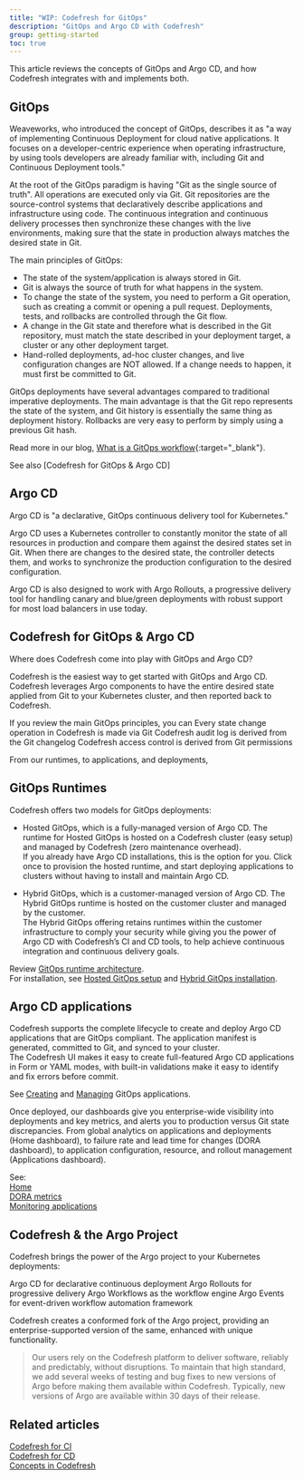 ```yaml
---
title: "WIP: Codefresh for GitOps"
description: "GitOps and Argo CD with Codefresh"
group: getting-started
toc: true
---
```


This article reviews the concepts of GitOps and Argo CD, and how Codefresh integrates with and implements both.


## GitOps
Weaveworks, who introduced the concept of GitOps, describes it as "a way of implementing Continuous Deployment for cloud native applications. It focuses on a developer-centric experience when operating infrastructure, by using tools developers are already familiar with, including Git and Continuous Deployment tools."

At the root of the GitOps paradigm is having "Git as the single source of truth". All operations are executed only via Git. Git repositories are the source-control systems that declaratively describe applications and infrastructure using code. The continuous integration and continuous delivery processes then synchronize these changes with the live environments, making sure that the state in production always matches the desired state in Git.

The main principles of GitOps:

* The state of the system/application is always stored in Git.
* Git is always the source of truth for what happens in the system.
* To change the state of the system, you need to perform a Git operation, such as creating a commit or opening a pull request. Deployments, tests, and rollbacks are controlled through the Git flow.
* A change in the Git state and therefore what is described in the Git repository, must match the state described in your deployment target, a cluster or any other deployment target.
* Hand-rolled deployments, ad-hoc cluster changes, and live configuration changes are NOT allowed. If a change needs to happen, it must first be committed to Git.

GitOps deployments have several advantages compared to traditional imperative deployments. The main advantage is that the Git repo represents the state of the system, and Git history is essentially the same thing as deployment history. Rollbacks are very easy to perform by simply using a previous Git hash.

Read more in our blog, [What is a GitOps workflow](https://codefresh.io/learn/gitops/gitops-workflow-vs-traditional-workflow-what-is-the-difference/){:target="\_blank"}.  

See also [Codefresh for GitOps & Argo CD]


## Argo CD

Argo CD is "a declarative, GitOps continuous delivery tool for Kubernetes."

Argo CD uses a Kubernetes controller to constantly monitor the state of all resources in production and compare them against the desired states set in Git. When there are changes to the desired state, the controller detects them, and works to synchronize the production configuration to the desired configuration. 

Argo CD is also designed to work with Argo Rollouts, a progressive delivery tool for handling canary and blue/green deployments with robust support for most load balancers in use today. 


## Codefresh for GitOps & Argo CD 

Where does Codefresh come into play with GitOps and Argo CD?

Codefresh is the easiest way to get started with GitOps and Argo CD. Codefresh leverages Argo components to have the entire desired state applied from Git to your Kubernetes cluster, and then reported back to Codefresh.

If you review the main GitOps principles, you can 
Every state change operation in Codefresh is made via Git
Codefresh audit log is derived from the Git changelog
Codefresh access control is derived from Git permissions

From our runtimes, to applications, and deployments, 


## GitOps Runtimes 

Codefresh offers two models for GitOps deployments:  

* Hosted GitOps, which is a fully-managed version of Argo CD. The runtime for Hosted GitOps is hosted on a Codefresh cluster (easy setup) and managed by Codefresh (zero maintenance overhead).  
  If you already have Argo CD installations, this is the option for you. Click once to provision the hosted runtime, and start deploying applications to clusters without having to install and maintain Argo CD.

* Hybrid GitOps, which is a customer-managed version of Argo CD. The Hybrid GitOps runtime is hosted on the customer cluster and managed by the customer.  
  The Hybrid GitOps offering retains runtimes within the customer infrastructure to comply your security while giving you the power of Argo CD with Codefresh’s CI and CD tools, to help achieve continuous integration and continuous delivery goals.

Review [GitOps runtime architecture]({{site.baseurl}}/docs/installation/runtime-architecture/#gitops-architecture).  
For installation, see [Hosted GitOps setup]({{site.baseurl}}/docs/installation/gitops/hosted-runtime/) and [Hybrid GitOps installation]({{site.baseurl}}/docs/installation/gitops/hybrid-gitops/).

## Argo CD applications

Codefresh supports the complete lifecycle to create and deploy Argo CD applications that are GitOps compliant. The application manifest is generated, committed to Git, and synced to your cluster.  
The Codefresh UI makes it easy to create full-featured Argo CD applications in Form or YAML modes, with built-in validations make it easy to identify and fix errors before commit.  

See [Creating]({{site.baseurl}}/docs/deployments/gitops/create-application/) and [Managing]({{site.baseurl}}/docs/deployments/gitops/manage-application/) GitOps applications. 

Once deployed, our dashboards give you enterprise-wide visibility into deployments and key metrics, and alerts you to production versus Git state discrepancies.
From global analytics on applications and deployments (Home dashboard), to failure rate and lead time for changes (DORA dashboard), to application configuration, resource, and rollout management (Applications dashboard). 

See:  
[Home]({{site.baseurl}}/docs/dashboards/home-dashboard/)  
[DORA metrics]({{site.baseurl}}/docs/dashboards/dora-metrics/)  
[Monitoring applications]({{site.baseurl}}/docs/deployments/gitops/applications-dashboard/)  

## Codefresh & the Argo Project 
Codefresh brings the power of the Argo project to your Kubernetes deployments:

Argo CD for declarative continuous deployment
Argo Rollouts for progressive delivery
Argo Workflows as the workflow engine
Argo Events for event-driven workflow automation framework

Codefresh creates a conformed fork of the Argo project, providing an enterprise-supported version of the same, enhanced with unique functionality.

>Our users rely on the Codefresh platform to deliver software, reliably and predictably, without disruptions. To maintain that high standard, we add several weeks of testing and bug fixes to new versions of Argo before making them available within Codefresh. Typically, new versions of Argo are available within 30 days of their release.

## Related articles
[Codefresh for CI]({{site.baseurl}}/docs/getting-started/ci-codefresh/)  
[Codefresh for CD]({{site.baseurl}}/docs/getting-started/cd-codefresh/)    
[Concepts in Codefresh]({{site.baseurl}}/docs/getting-started/concepts/)   
